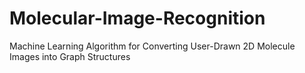 # Molecular-Image-Recognition
Machine Learning Algorithm for Converting User-Drawn 2D Molecule Images into Graph Structures
